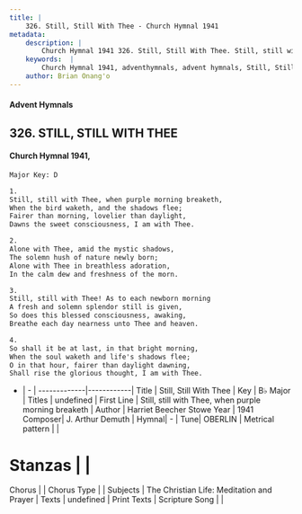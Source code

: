 ```yaml
---
title: |
    326. Still, Still With Thee - Church Hymnal 1941
metadata:
    description: |
        Church Hymnal 1941 326. Still, Still With Thee. Still, still with Thee, when purple morning breaketh, When the bird waketh, and the shadows flee; Fairer than morning, lovelier than daylight, Dawns the sweet consciousness, I am with Thee. 
    keywords:  |
        Church Hymnal 1941, adventhymnals, advent hymnals, Still, Still With Thee, Still, still with Thee, when purple morning breaketh. 
    author: Brian Onang'o
---
```


#### Advent Hymnals
## 326. STILL, STILL WITH THEE
####  Church Hymnal 1941,

```txt
Major Key: D

1.
Still, still with Thee, when purple morning breaketh,
When the bird waketh, and the shadows flee;
Fairer than morning, lovelier than daylight,
Dawns the sweet consciousness, I am with Thee.

2.
Alone with Thee, amid the mystic shadows,
The solemn hush of nature newly born;
Alone with Thee in breathless adoration,
In the calm dew and freshness of the morn.

3.
Still, still with Thee! As to each newborn morning
A fresh and solemn splendor still is given,
So does this blessed consciousness, awaking,
Breathe each day nearness unto Thee and heaven.

4.
So shall it be at last, in that bright morning,
When the soul waketh and life's shadows flee;
O in that hour, fairer than daylight dawning,
Shall rise the glorious thought, I am with Thee.

```

- |   -  |
-------------|------------|
Title | Still, Still With Thee |
Key | B♭ Major |
Titles | undefined |
First Line | Still, still with Thee, when purple morning breaketh |
Author | Harriet Beecher Stowe
Year | 1941
Composer| J. Arthur Demuth |
Hymnal|  - |
Tune| OBERLIN |
Metrical pattern | |
# Stanzas |  |
Chorus |  |
Chorus Type |  |
Subjects | The Christian Life: Meditation and Prayer |
Texts | undefined |
Print Texts | 
Scripture Song |  |
    
